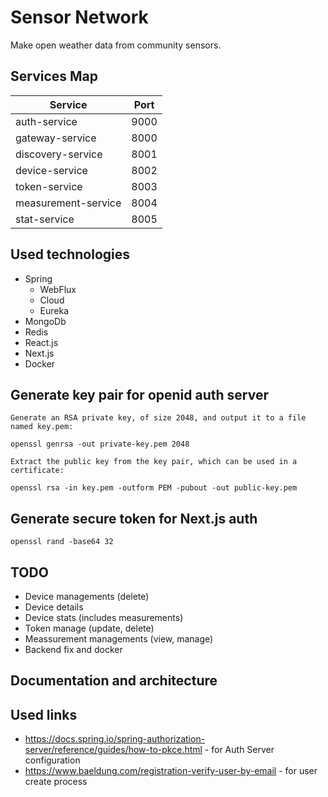 # Sensor Network

Make open weather data from community sensors.

## Services Map

| Service             |  Port|
|---------------------|------|
| auth-service        |  9000|
| gateway-service     |  8000|
| discovery-service   |  8001|
| device-service      |  8002|
| token-service       |  8003|
| measurement-service |  8004|
| stat-service        |  8005|

## Used technologies

* Spring
  * WebFlux
  * Cloud
  * Eureka
* MongoDb
* Redis
* React.js
* Next.js
* Docker

## Generate key pair for openid auth server
```
Generate an RSA private key, of size 2048, and output it to a file named key.pem:

openssl genrsa -out private-key.pem 2048

Extract the public key from the key pair, which can be used in a certificate:

openssl rsa -in key.pem -outform PEM -pubout -out public-key.pem
```

## Generate secure token for Next.js auth
```
openssl rand -base64 32
```

## TODO

* Device managements (delete)
* Device details
* Device stats (includes measurements)
* Token manage (update, delete)
* Meassurement managements (view, manage)
* Backend fix and docker

## Documentation and architecture

## Used links

* https://docs.spring.io/spring-authorization-server/reference/guides/how-to-pkce.html - for Auth Server configuration
* https://www.baeldung.com/registration-verify-user-by-email - for user create process